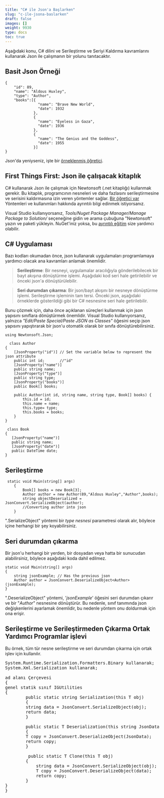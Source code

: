 ```yaml
---
title: "C# ile Json'a Başlarken"
slug: "c-ile-jsona-baslarken"
draft: false
images: []
weight: 9930
type: docs
toc: true
---
```


Aşağıdaki konu, C# dilini ve Serileştirme ve Seriyi Kaldırma kavramlarını kullanarak Json ile çalışmanın bir yolunu tanıtacaktır.

## Basit Json Örneği
    {
        "id": 89,
        "name": "Aldous Huxley",
        "type": "Author",
        "books":[{
                   "name": "Brave New World",
                   "date": 1932 
                 },
                 {
                   "name": "Eyeless in Gaza",
                   "date": 1936
                 },
                 {
                   "name": "The Genius and the Goddess",
                   "date": 1955 
                 }]  
    }

Json'da yeniyseniz, işte bir [örneklenmiş öğretici][1].


[1]: https://www.w3schools.com/js/js_json_intro.asp "eğitici"

## First Things First: Json ile çalışacak kitaplık
C# kullanarak Json ile çalışmak için Newtonsoft (.net kitaplığı) kullanmak gerekir. Bu kitaplık, programcının nesneleri ve daha fazlasını serileştirmesine ve serisini kaldırmasına izin veren yöntemler sağlar.
[Bir öğretici var][1] Yöntemleri ve kullanımları hakkında ayrıntılı bilgi edinmek istiyorsanız.

Visual Studio kullanıyorsanız, *Tools/Nuget Package Manager/Manage Package to Solution/* seçeneğine gidin ve arama çubuğuna "Newtonsoft" yazın ve paketi yükleyin.
NuGet'iniz yoksa, bu [ayrıntılı eğitim][2] size yardımcı olabilir.


[1]: http://www.newtonsoft.com/json
[2]: https://developer.xamarin.com/guides/cross-platform/xamarin-studio/nuget_walkthrough/

## C# Uygulaması
Bazı kodları okumadan önce, json kullanarak uygulamaları programlamaya yardımcı olacak ana kavramları anlamak önemlidir.

> **Serileştirme**: Bir nesneyi, uygulamalar aracılığıyla gönderilebilecek bir bayt akışına dönüştürme işlemi. Aşağıdaki kod seri hale getirilebilir ve önceki json'a dönüştürülebilir.


> **Seri durumdan çıkarma**: Bir json/bayt akışını bir nesneye dönüştürme işlemi. Serileştirme işleminin tam tersi. Önceki json, aşağıdaki örneklerde gösterildiği gibi bir C# nesnesine seri hale getirilebilir.

Bunu çözmek için, daha önce açıklanan süreçleri kullanmak için json yapısını sınıflara dönüştürmek önemlidir. Visual Studio kullanıyorsanız, yalnızca *"Edit/Paste Special/Paste JSON as Classes"* öğesini seçip json yapısını yapıştırarak bir json'u otomatik olarak bir sınıfa dönüştürebilirsiniz.

    using Newtonsoft.Json;

      class Author
    {
        [JsonProperty("id")] // Set the variable below to represent the json attribute 
        public int id;       //"id"
        [JsonProperty("name")]
        public string name;
        [JsonProperty("type")]
        public string type;
        [JsonProperty("books")]
        public Book[] books;

        public Author(int id, string name, string type, Book[] books) {
            this.id = id;
            this.name = name;
            this.type= type;
            this.books = books;
        }
    }

     class Book
    {
       [JsonProperty("name")]
       public string name;
       [JsonProperty("date")]
       public DateTime date;
    }

## Serileştirme
 
     static void Main(string[] args)
        {
            Book[] books = new Book[3];
            Author author = new Author(89,"Aldous Huxley","Author",books);
            string objectDeserialized = JsonConvert.SerializeObject(author); 
            //Converting author into json
        }

".SerializeObject" yöntemi bir *type nesnesi* parametresi olarak alır, böylece içine herhangi bir şey koyabilirsiniz.

## Seri durumdan çıkarma
Bir json'u herhangi bir yerden, bir dosyadan veya hatta bir sunucudan alabilirsiniz, böylece aşağıdaki koda dahil edilmez.

    static void Main(string[] args)
    {
        string jsonExample; // Has the previous json
        Author author = JsonConvert.DeserializeObject<Author>(jsonExample);
    }

".DeserializeObject" yöntemi, '*jsonExample*' öğesini seri durumdan çıkarır ve bir "*Author*" nesnesine dönüştürür. Bu nedenle, sınıf tanımında json değişkenlerini ayarlamak önemlidir, bu nedenle yöntem onu ​​doldurmak için ona erişir.

## Serileştirme ve Serileştirmeden Çıkarma Ortak Yardımcı Programlar işlevi
Bu örnek, tüm tür nesne serileştirme ve seri durumdan çıkarma için ortak işlev için kullanılır.

<pre>
System.Runtime.Serialization.Formatters.Binary kullanarak;
System.Xml.Serialization kullanarak;

ad alanı Çerçevesi
{
genel statik sınıf IGUtilities
{
        public static string Serialization<T>(this T obj)
        {
        string data = JsonConvert.SerializeObject(obj);
        return data;
        }

        public static T Deserialization<T>(this string JsonData)
        {
        T copy = JsonConvert.DeserializeObject<T>(JsonData);
        return copy;
        }

         public static T Clone<T>(this T obj)
        {
            string data = JsonConvert.SerializeObject(obj);
            T copy = JsonConvert.DeserializeObject<T>(data);
            return copy;
        }
}
}
</pre>




